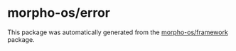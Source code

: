 # morpho-os/error

This package was automatically generated from the [morpho-os/framework](https://github.com/morpho-os/framework) package.